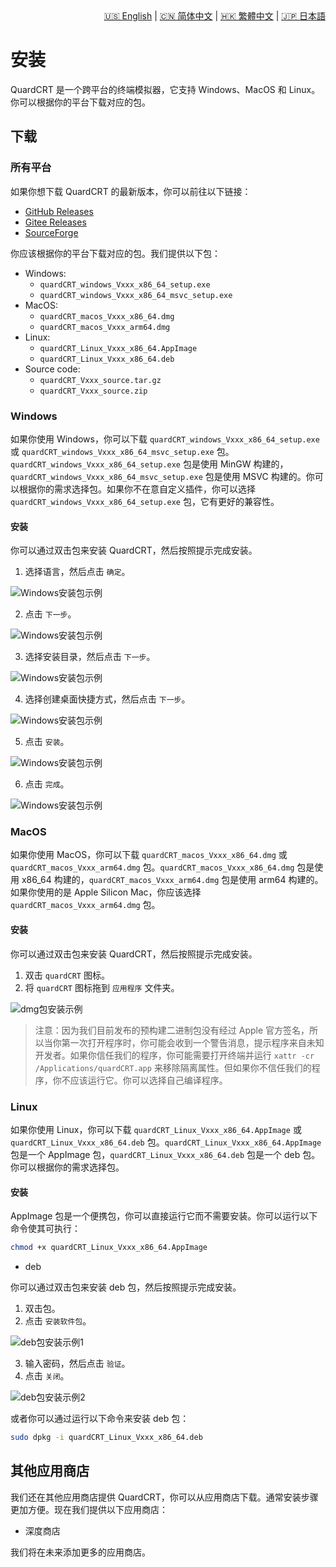 <div style="text-align: right"><a href="../../en/latest/installation.html">🇺🇸 English</a> | <a href="../../zh-cn/latest/installation.html">🇨🇳 简体中文</a> | <a href="../../zh-tw/latest/installation.html">🇭🇰 繁體中文</a> | <a href="../../ja/latest/installation.html">🇯🇵 日本語</a></div>

# 安装

QuardCRT 是一个跨平台的终端模拟器，它支持 Windows、MacOS 和 Linux。你可以根据你的平台下载对应的包。

## 下载

### 所有平台

如果你想下载 QuardCRT 的最新版本，你可以前往以下链接：

- [GitHub Releases](https://github.com/QQxiaoming/quardCRT/releases)
- [Gitee Releases](https://gitee.com/QQxiaoming/quardCRT/releases)
- [SourceForge](https://sourceforge.net/projects/quardcrt/files/)

你应该根据你的平台下载对应的包。我们提供以下包：

- Windows: 
    - `quardCRT_windows_Vxxx_x86_64_setup.exe`
    - `quardCRT_windows_Vxxx_x86_64_msvc_setup.exe`
- MacOS: 
    - `quardCRT_macos_Vxxx_x86_64.dmg`
    - `quardCRT_macos_Vxxx_arm64.dmg`
- Linux: 
    - `quardCRT_Linux_Vxxx_x86_64.AppImage`
    - `quardCRT_Linux_Vxxx_x86_64.deb`
- Source code: 
    - `quardCRT_Vxxx_source.tar.gz`
    - `quardCRT_Vxxx_source.zip`

### Windows

如果你使用 Windows，你可以下载 `quardCRT_windows_Vxxx_x86_64_setup.exe` 或 `quardCRT_windows_Vxxx_x86_64_msvc_setup.exe` 包。`quardCRT_windows_Vxxx_x86_64_setup.exe` 包是使用 MinGW 构建的，`quardCRT_windows_Vxxx_x86_64_msvc_setup.exe` 包是使用 MSVC 构建的。你可以根据你的需求选择包。如果你不在意自定义插件，你可以选择 `quardCRT_windows_Vxxx_x86_64_setup.exe` 包，它有更好的兼容性。

#### 安装

你可以通过双击包来安装 QuardCRT，然后按照提示完成安装。

1. 选择语言，然后点击 `确定`。

![Windows安装包示例](./img/installation_4.png)

2. 点击 `下一步`。

![Windows安装包示例](./img/installation_5.png)

3. 选择安装目录，然后点击 `下一步`。

![Windows安装包示例](./img/installation_6.png)

4. 选择创建桌面快捷方式，然后点击 `下一步`。

![Windows安装包示例](./img/installation_7.png)

5. 点击 `安装`。

![Windows安装包示例](./img/installation_8.png)

6. 点击 `完成`。

![Windows安装包示例](./img/installation_9.png)

### MacOS

如果你使用 MacOS，你可以下载 `quardCRT_macos_Vxxx_x86_64.dmg` 或 `quardCRT_macos_Vxxx_arm64.dmg` 包。`quardCRT_macos_Vxxx_x86_64.dmg` 包是使用 x86_64 构建的，`quardCRT_macos_Vxxx_arm64.dmg` 包是使用 arm64 构建的。如果你使用的是 Apple Silicon Mac，你应该选择 `quardCRT_macos_Vxxx_arm64.dmg` 包。

#### 安装

你可以通过双击包来安装 QuardCRT，然后按照提示完成安装。

1. 双击 `quardCRT` 图标。
2. 将 `quardCRT` 图标拖到 `应用程序` 文件夹。

![dmg包安装示例](./img/installation_3.png)

> 注意：因为我们目前发布的预构建二进制包没有经过 Apple 官方签名，所以当你第一次打开程序时，你可能会收到一个警告消息，提示程序来自未知开发者。如果你信任我们的程序，你可能需要打开终端并运行 `xattr -cr /Applications/quardCRT.app` 来移除隔离属性。但如果你不信任我们的程序，你不应该运行它。你可以选择自己编译程序。

### Linux

如果你使用 Linux，你可以下载 `quardCRT_Linux_Vxxx_x86_64.AppImage` 或 `quardCRT_Linux_Vxxx_x86_64.deb` 包。`quardCRT_Linux_Vxxx_x86_64.AppImage` 包是一个 AppImage 包，`quardCRT_Linux_Vxxx_x86_64.deb` 包是一个 deb 包。你可以根据你的需求选择包。

#### 安装

AppImage 包是一个便携包，你可以直接运行它而不需要安装。你可以运行以下命令使其可执行：

```bash
chmod +x quardCRT_Linux_Vxxx_x86_64.AppImage
```

- deb

你可以通过双击包来安装 deb 包，然后按照提示完成安装。

1. 双击包。
2. 点击 `安装软件包`。

![deb包安装示例1](./img/installation_1.png)

3. 输入密码，然后点击 `验证`。
4. 点击 `关闭`。

![deb包安装示例2](./img/installation_2.png)

或者你可以通过运行以下命令来安装 deb 包：

```bash
sudo dpkg -i quardCRT_Linux_Vxxx_x86_64.deb
```

## 其他应用商店

我们还在其他应用商店提供 QuardCRT，你可以从应用商店下载。通常安装步骤更加方便。现在我们提供以下应用商店：

- 深度商店

我们将在未来添加更多的应用商店。

